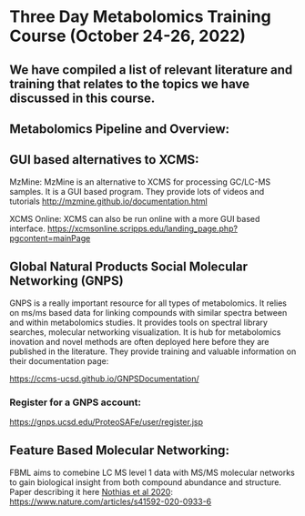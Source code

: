 # Three Day Metabolomics Training Course (October 24-26, 2022)

## We have compiled a list of relevant literature and training that relates to the topics we have discussed in this course. 

## Metabolomics Pipeline and Overview:



##  GUI based alternatives to XCMS:
MzMine:
  MzMine is an alternative to XCMS for processing GC/LC-MS samples. It is a GUI based program. They provide lots of videos and tutorials
  http://mzmine.github.io/documentation.html
   
XCMS Online:
  XCMS can also be run online with a more GUI based interface. 
  https://xcmsonline.scripps.edu/landing_page.php?pgcontent=mainPage

## Global Natural Products Social Molecular Networking (GNPS)

GNPS is a really important resource for all types of metabolomics. It relies on ms/ms based data for linking compounds with similar spectra between and within metabolomics studies. It provides tools on spectral library searches, molecular networking visualization. It is hub for metabolomics inovation and novel methods are often deployed here before they are published in the literature. They provide training and valuable information on their documentation page:

https://ccms-ucsd.github.io/GNPSDocumentation/

### Register for a GNPS account:
https://gnps.ucsd.edu/ProteoSAFe/user/register.jsp


## Feature Based Molecular Networking: 
  FBML aims to comebine LC MS level 1 data with MS/MS molecular networks to gain biological insight from both compound abundance and structure. Paper describing it here [Nothias et al 2020](url): https://www.nature.com/articles/s41592-020-0933-6

